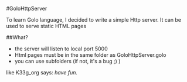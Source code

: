 #GoloHttpServer

To learn Golo language, I decided to write a simple Http server.
It can be used to serve static HTML pages

##What?

- the server will listen to local port 5000
- Html pages must be in the same folder as GoloHttpServer.golo
- you can use subfolders (if not, it's a bug ;) )

like K33g_org says:
*have fun.*